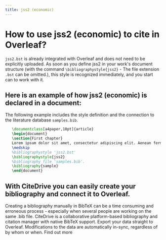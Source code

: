 ```yaml
---
title: jss2 (economic)
---
```


# How to use jss2 (economic) to cite in Overleaf? 
`jss2.bst` is already integrated with Overleaf and does not need to be explicitly uploaded. As soon as you define jss2 in your work's document structure (with the command `\bibliographystyle{jss2}` - The file extension `.bst` can be omitted.), this style is recognized immediately, and you start can to work with it.

## Here is an example of how jss2 (economic) is declared in a document:
The following example includes the style definition and the connection to the literature database `samples.bib`.
```tex
   \documentclass[a4paper,10pt]{article}
   \begin{document}
   \section{First chapter}
   Lorem ipsum dolor sit amet, consectetur adipiscing elit. Aenean fermentum justo massa, ut maximus mauris sodales et. Aenean vel elit a erat rhoncus pharetra.
   \medskip
   %bibliographystyle 'jss2.bst'
   \bibliographystyle{jss2}
   %bibliography file 'samples.bib'.
   \bibliography{sample}
   \end{document}
```

## With CiteDrive you can easily create your bibliography and connect it to Overleaf. 
Creating a bibliography manually in BibTeX can be a time consuming and erroneous process - especially when several people are working on the same .bib file. CiteDrive is a collaborative platform-based bibliography and citation manager with native BibTeX support. Export your data straight to Overleaf. Modifications to the data are automatically in-sync, regardless of by whom or when. Find out more